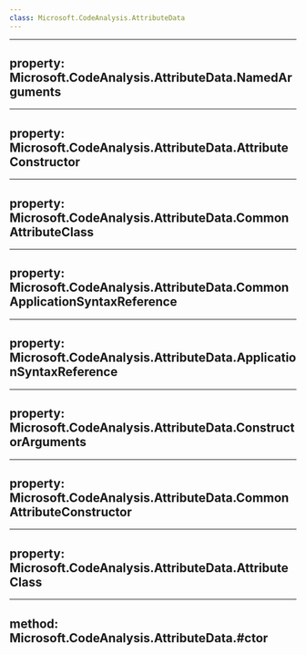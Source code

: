 ```yaml
---
class: Microsoft.CodeAnalysis.AttributeData
---
```


---
property: Microsoft.CodeAnalysis.AttributeData.NamedArguments
---

---
property: Microsoft.CodeAnalysis.AttributeData.AttributeConstructor
---

---
property: Microsoft.CodeAnalysis.AttributeData.CommonAttributeClass
---

---
property: Microsoft.CodeAnalysis.AttributeData.CommonApplicationSyntaxReference
---

---
property: Microsoft.CodeAnalysis.AttributeData.ApplicationSyntaxReference
---

---
property: Microsoft.CodeAnalysis.AttributeData.ConstructorArguments
---

---
property: Microsoft.CodeAnalysis.AttributeData.CommonAttributeConstructor
---

---
property: Microsoft.CodeAnalysis.AttributeData.AttributeClass
---

---
method: Microsoft.CodeAnalysis.AttributeData.#ctor
---

